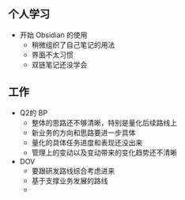 ## 个人学习
- 开始 Obsidian 的使用
	- 稍微组织了自己笔记的用法
	- 界面不太习惯
	- 双链笔记还没学会

## 工作
- Q2的 BP
	- 整体的思路还不够清晰，特别是量化后续路线上
	- 新业务的方向和思路要进一步具体
	- 量化的具体任务进度和表现还没出来
	- 管理上的变动以及变动带来的变化趋势还不清晰
- DOV
	- 要跟研发路线综合考虑进来
	- 基于支撑业务发展的路线
	- 